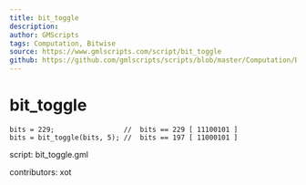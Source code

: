 ```yaml
---
title: bit_toggle
description: 
author: GMScripts
tags: Computation, Bitwise
source: https://www.gmlscripts.com/script/bit_toggle
github: https://github.com/gmlscripts/scripts/blob/master/Computation/Bitwise/bit_toggle.gml
---
```


bit_toggle
==========

    bits = 229;                 //  bits == 229 [ 11100101 ]
    bits = bit_toggle(bits, 5); //  bits == 197 [ 11000101 ]

script: bit_toggle.gml

contributors: xot
